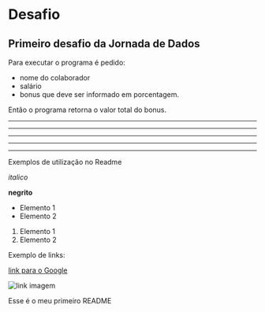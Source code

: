 # Desafio

## Primeiro desafio da Jornada de Dados

Para executar o programa é pedido:
- nome do colaborador
- salário
- bonus que deve ser informado em porcentagem. 

Então o programa retorna o valor total do bonus.

-------------
-------------
-------------
-------------
-------------

Exemplos de utilização no Readme



*italico*

**negrito**

- Elemento 1
- Elemento 2
 
 1) Elemento 1
 2) Elemento 2

Exemplo de links:

 [link para o Google](https://www.google.com)

 
 ![link imagem](https://media2.dev.to/dynamic/image/width=1000,height=420,fit=cover,gravity=auto,format=auto/https%3A%2F%2Fdev-to-uploads.s3.amazonaws.com%2Fuploads%2Farticles%2Forhfikbukwzcd29ltmug.png)


Esse é o meu primeiro README